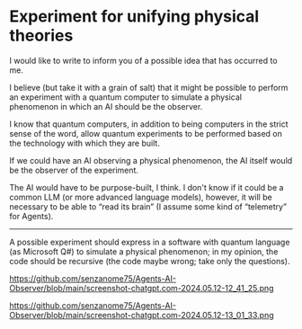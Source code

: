 # Experiment for unifying physical theories

I would like to write to inform you of a possible idea that has occurred to me.
 
I believe (but take it with a grain of salt) that it might be possible to perform an experiment with a quantum computer to simulate a physical phenomenon in which an AI should be the observer.
 
I know that quantum computers, in addition to being computers in the strict sense of the word, allow quantum experiments to be performed based on the technology with which they are built.
 
If we could have an AI observing a physical phenomenon, the AI itself would be the observer of the experiment.
 
The AI would have to be purpose-built, I think. I don't know if it could be a common LLM (or more advanced language models), however, it will be necessary to be able to “read its brain” (I assume some kind of “telemetry” for Agents).

---

A possible experiment should express in a software with quantum language (as Microsoft Q#) to simulate a physical phenomenon; in my opinion, the code should be recursive (the code maybe wrong; take only the questions).

https://github.com/senzanome75/Agents-AI-Observer/blob/main/screenshot-chatgpt.com-2024.05.12-12_41_25.png

https://github.com/senzanome75/Agents-AI-Observer/blob/main/screenshot-chatgpt.com-2024.05.12-13_01_33.png
